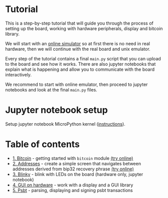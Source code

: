 # Tutorial

This is a step-by-step tutorial that will guide you through the process of setting up the board, working with hardware peripherals, display and bitcoin library.

We will start with an [online simulator](https://diybitcoinhardware.com/f469-disco/simulator/index.html) so at first there is no need in real hardware, then we will continue with the real board and unix emulator.

Every step of the tutorial contains a final `main.py` script that you can upload to the board and see how it works. There are also jupyter notebooks that explain what is happening and allow you to communicate with the board interactively.

We recommend to start with online emulator, then proceed to jupyter notebooks and look at the final `main.py` files.

# Jupyter notebook setup

Setup jupyter notebook MicroPython kernel ([instructions](https://github.com/goatchurchprime/jupyter_micropython_kernel)).

# Table of contents

- [1. Bitcoin](./1_bitcoin) - getting started with `bitcoin` module [(try online)](https://diybitcoinhardware.com/f469-disco/simulator/index.html?script=https://raw.githubusercontent.com/diybitcoinhardware/f469-disco/master/docs/tutorial/1_bitcoin/main.py)
- [2. Addresses](./2_addresses_gui) - create a simple screen that navigates between addresses derived from bip32 recovery phrase [(try online)](https://diybitcoinhardware.com/f469-disco/simulator/index.html?script=https://raw.githubusercontent.com/diybitcoinhardware/f469-disco/master/examples/gui/address_navigator.py)
- [3. Blinky](./3_blinky) - blink with LEDs on the board (hardware only, jupyter notebook)
- [4. GUI on hardware](./4_gui) - work with a display and a GUI library
- [5. Psbt](./5_psbt) - parsing, displaying and signing psbt transactions
